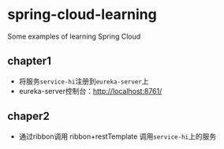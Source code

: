 # spring-cloud-learning
Some examples of learning Spring Cloud
## chapter1
* 将服务`service-hi`注册到`eureka-server`上
* eureka-server控制台：[http://localhost:8761/](http://localhost:8761/)
## chaper2
* 通过ribbon调用 ribbon+restTemplate 调用`service-hi`上的服务